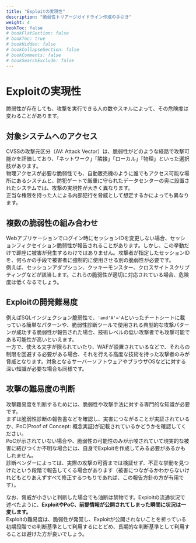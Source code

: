 ```yaml
---
title: "Exploitの実現性"
description: "脆弱性トリアージガイドライン作成の手引き"
weight: 4
bookToc: false
# bookFlatSection: false
# bookToc: true
# bookHidden: false
# bookCollapseSection: false
# bookComments: false
# bookSearchExclude: false
---
```

# Exploitの実現性
脆弱性が存在しても、攻撃を実行できる人の数やスキルによって、その危険度は変わることがあります。

## 対象システムへのアクセス
CVSSの攻撃元区分（AV: Attack Vector）は、脆弱性がどのような経路で攻撃可能かを評価しており、「ネットワーク」「隣接」「ローカル」「物理」といった選択肢があります。  
物理アクセスが必要な脆弱性でも、自動販売機のように誰でもアクセス可能な場所にあるシステムと、防犯ゲートで厳重に守られたデータセンターの奥に設置されたシステムでは、攻撃の実現性が大きく異なります。  
正当な権限を持った人による内部犯行を脅威として想定するかによっても異なります。

## 複数の脆弱性の組み合わせ
Webアプリケーションでログイン時にセッションIDを変更しない場合、セッションフィクセイション脆弱性が報告されることがあります。しかし、この挙動だけで即座に被害が発生するわけではありません。攻撃者が指定したセッションIDを、何らかの手段で被害者に強制的に使用させる別の脆弱性が必要です。  
例えば、セッションアダプション、クッキーモンスター、クロスサイトスクリプティングなどが該当します。これらの脆弱性が適切に対応されている場合、危険度は低くなるでしょう。

## Exploitの開発難易度
例えばSQLインジェクション脆弱性で、`'and'A'='A`といったチートシートに載っている簡単なパターンや、脆弱性診断ツールで使用される典型的な攻撃パターンが成功する脆弱性が報告された場合、技術レベルの低い攻撃者でも攻撃可能である可能性が高いといえます。  
一方で、使える文字が限られていたり、WAFが設置されているなどで、それらの制限を回避する必要がある場合、それを行える高度な技術を持った攻撃者のみが脅威となります。対象となるサーバーソフトウェアやブラウザOSなどに対する深い知識が必要な場合も同様です。

## 攻撃の難易度の判断
攻撃難易度を判断するためには、脆弱性や攻撃手法に対する専門的な知識が必要です。  
まずは脆弱性診断の報告書などを確認し、実害につながることが実証されているか、PoC(Proof of Concept: 概念実証)が記載されているかどうかを確認してください。  
PoCが示されていない場合や、脆弱性の可能性のみが示唆されていて現実的な被害に結びつくか不明な場合には、自身でExploitを作成してみる必要があるかもしれません。  
診断ベンダーによっては、実際の攻撃の可否までは検証せず、不正な挙動を見つけたという段階で報告してくる場合があります（被害につながるかわからないけれどもとりあえずすべて修正するつもりであれば、この報告方針の方が有用です）。  

なお、脅威が小さいと判断した場合でも油断は禁物です。Exploitの流通状況で述べたように、**ExploitやPoC、前提情報が公開されてしまった瞬間に状況は一変します。**  
Exploitの難易度は、脆弱性が発覚し、Exploitが公開されないことを祈っている初期段階での判断基準として利用するにとどめ、長期的な判断基準として利用することは避けた方が良いでしょう。